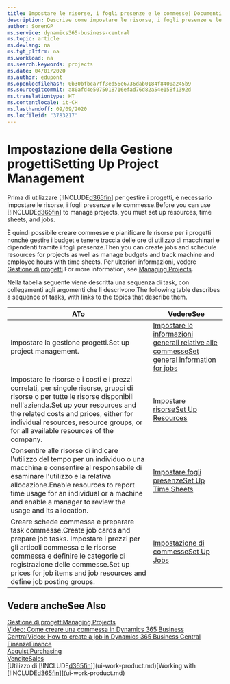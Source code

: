 ```yaml
---
title: Impostare le risorse, i fogli presenze e le commesse| Documenti Microsoft
description: Descrive come impostare le risorse, i fogli presenze e le commesse per gestire progetti.
author: SorenGP
ms.service: dynamics365-business-central
ms.topic: article
ms.devlang: na
ms.tgt_pltfrm: na
ms.workload: na
ms.search.keywords: projects
ms.date: 04/01/2020
ms.author: edupont
ms.openlocfilehash: 0b30bfbca7ff3ed56e6736dab0184f8400a245b9
ms.sourcegitcommit: a80afd4e5075018716efad76d82a54e158f1392d
ms.translationtype: HT
ms.contentlocale: it-CH
ms.lasthandoff: 09/09/2020
ms.locfileid: "3783217"
---
```

# <a name="setting-up-project-management"></a><span data-ttu-id="16763-103">Impostazione della Gestione progetti</span><span class="sxs-lookup"><span data-stu-id="16763-103">Setting Up Project Management</span></span>
<span data-ttu-id="16763-104">Prima di utilizzare [!INCLUDE[d365fin](includes/d365fin_md.md)] per gestire i progetti, è necessario impostare le risorse, i fogli presenze e le commesse.</span><span class="sxs-lookup"><span data-stu-id="16763-104">Before you can use [!INCLUDE[d365fin](includes/d365fin_md.md)] to manage projects, you must set up resources, time sheets, and jobs.</span></span>

<span data-ttu-id="16763-105">È quindi possibile creare commesse e pianificare le risorse per i progetti nonché gestire i budget e tenere traccia delle ore di utilizzo di macchinari e dipendenti tramite i fogli presenze.</span><span class="sxs-lookup"><span data-stu-id="16763-105">Then you can create jobs and schedule resources for projects as well as manage budgets and track machine and employee hours with time sheets.</span></span> <span data-ttu-id="16763-106">Per ulteriori informazioni, vedere [Gestione di progetti](projects-manage-projects.md).</span><span class="sxs-lookup"><span data-stu-id="16763-106">For more information, see [Managing Projects](projects-manage-projects.md).</span></span>  

<span data-ttu-id="16763-107">Nella tabella seguente viene descritta una sequenza di task, con collegamenti agli argomenti che li descrivono.</span><span class="sxs-lookup"><span data-stu-id="16763-107">The following table describes a sequence of tasks, with links to the topics that describe them.</span></span>

| <span data-ttu-id="16763-108">A</span><span class="sxs-lookup"><span data-stu-id="16763-108">To</span></span> | <span data-ttu-id="16763-109">Vedere</span><span class="sxs-lookup"><span data-stu-id="16763-109">See</span></span> |
| --- | --- |
| <span data-ttu-id="16763-110">Impostare la gestione progetti.</span><span class="sxs-lookup"><span data-stu-id="16763-110">Set up project management.</span></span>|[<span data-ttu-id="16763-111">Impostare le informazioni generali relative alle commesse</span><span class="sxs-lookup"><span data-stu-id="16763-111">Set general information for jobs</span></span>](projects-how-setup-jobs.md#to-set-general-information-for-jobs)|
| <span data-ttu-id="16763-112">Impostare le risorse e i costi e i prezzi correlati, per singole risorse, gruppi di risorse o per tutte le risorse disponibili nell'azienda.</span><span class="sxs-lookup"><span data-stu-id="16763-112">Set up your resources and the related costs and prices, either for individual resources, resource groups, or for all available resources of the company.</span></span> |[<span data-ttu-id="16763-113">Impostare risorse</span><span class="sxs-lookup"><span data-stu-id="16763-113">Set Up Resources</span></span>](projects-how-setup-resources.md) |
| <span data-ttu-id="16763-114">Consentire alle risorse di indicare l'utilizzo del tempo per un individuo o una macchina e consentire al responsabile di esaminare l'utilizzo e la relativa allocazione.</span><span class="sxs-lookup"><span data-stu-id="16763-114">Enable resources to report time usage for an individual or a machine and enable a manager to review the usage and its allocation.</span></span> |[<span data-ttu-id="16763-115">Impostare fogli presenze</span><span class="sxs-lookup"><span data-stu-id="16763-115">Set Up Time Sheets</span></span>](projects-how-setup-time-sheets.md) |
| <span data-ttu-id="16763-116">Creare schede commessa e preparare task commesse.</span><span class="sxs-lookup"><span data-stu-id="16763-116">Create job cards and prepare job tasks.</span></span> <span data-ttu-id="16763-117">Impostare i prezzi per gli articoli commessa e le risorse commessa e definire le categorie di registrazione delle commesse.</span><span class="sxs-lookup"><span data-stu-id="16763-117">Set up prices for job items and job resources and define job posting groups.</span></span> |[<span data-ttu-id="16763-118">Impostazione di commesse</span><span class="sxs-lookup"><span data-stu-id="16763-118">Set Up Jobs</span></span>](projects-how-setup-jobs.md) |

## <a name="see-also"></a><span data-ttu-id="16763-119">Vedere anche</span><span class="sxs-lookup"><span data-stu-id="16763-119">See Also</span></span>

[<span data-ttu-id="16763-120">Gestione di progetti</span><span class="sxs-lookup"><span data-stu-id="16763-120">Managing Projects</span></span>](projects-manage-projects.md)  
[<span data-ttu-id="16763-121">Video: Come creare una commessa in Dynamics 365 Business Central</span><span class="sxs-lookup"><span data-stu-id="16763-121">Video: How to create a job in Dynamics 365 Business Central</span></span>](https://www.youtube.com/watch?v=VqaPWr7BWmw)  
[<span data-ttu-id="16763-122">Finanze</span><span class="sxs-lookup"><span data-stu-id="16763-122">Finance</span></span>](finance.md)  
[<span data-ttu-id="16763-123">Acquisti</span><span class="sxs-lookup"><span data-stu-id="16763-123">Purchasing</span></span>](purchasing-manage-purchasing.md)  
[<span data-ttu-id="16763-124">Vendite</span><span class="sxs-lookup"><span data-stu-id="16763-124">Sales</span></span>](sales-manage-sales.md)  
<span data-ttu-id="16763-125">[Utilizzo di [!INCLUDE[d365fin](includes/d365fin_md.md)]](ui-work-product.md)</span><span class="sxs-lookup"><span data-stu-id="16763-125">[Working with [!INCLUDE[d365fin](includes/d365fin_md.md)]](ui-work-product.md)</span></span>  

